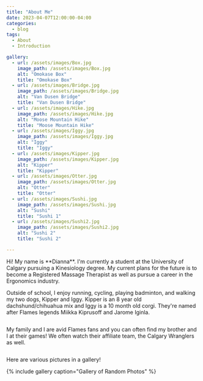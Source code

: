 ```yaml
---
title: "About Me"
date: 2023-04-07T12:00:00-04:00
categories:
  - blog
tags:
  - About
  - Introduction

gallery:
  - url: /assets/images/Box.jpg
    image_path: /assets/images/Box.jpg
    alt: "Omokase Box"
    title: "Omokase Box"
  - url: /assets/images/Bridge.jpg
    image_path: /assets/images/Bridge.jpg
    alt: "Van Dusen Bridge"
    title: "Van Dusen Bridge"
  - url: /assets/images/Hike.jpg
    image_path: /assets/images/Hike.jpg
    alt: "Moose Mountain Hike"
    title: "Moose Mountain Hike"
  - url: /assets/images/Iggy.jpg
    image_path: /assets/images/Iggy.jpg
    alt: "Iggy"
    title: "Iggy"
  - url: /assets/images/Kipper.jpg
    image_path: /assets/images/Kipper.jpg
    alt: "Kipper"
    title: "Kipper"
  - url: /assets/images/Otter.jpg
    image_path: /assets/images/Otter.jpg
    alt: "Otter"
    title: "Otter"
  - url: /assets/images/Sushi.jpg
    image_path: /assets/images/Sushi.jpg
    alt: "Sushi"
    title: "Sushi 1"
  - url: /assets/images/Sushi2.jpg
    image_path: /assets/images/Sushi2.jpg
    alt: "Sushi 2"
    title: "Sushi 2"

---
```


<p> Hi! My name is **Dianna**.
I'm currently a student at the University of Calgary pursuing a Kinesiology degree. 
My current plans for the future is to become a Registered Massage Therapist as well as pursue a career in the Ergonomics industry.
</p>

<p> Outside of school, I enjoy running, cycling, playing badminton, and walking my two dogs, Kipper and Iggy. Kipper is an 8 year old dachshund/chihuahua mix and Iggy is a 10 month old corgi. They're named after Flames legends Miikka Kiprusoff and Jarome Iginla. </p>

<img src="{{ site.url }}{{ site.baseurl }}/assets/images/Dogs.jpg" alt="">


<p> My family and I are avid Flames fans and you can often find my brother and I at their games! We often watch their affiliate team, the Calgary Wranglers as well. </p>

<img src="{{ site.url }}{{ site.baseurl }}/assets/images/Flames.jpg" alt="">

<p> Here are various pictures in a gallery! </p>

{% include gallery caption="Gallery of Random Photos" %}
